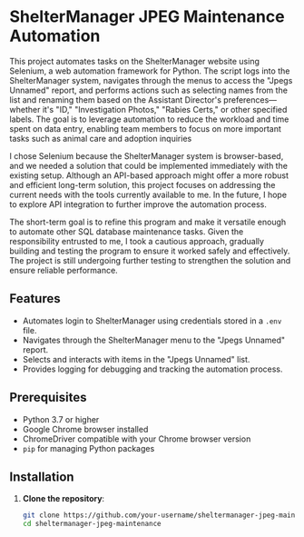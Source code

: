 # ShelterManager JPEG Maintenance Automation

This project automates tasks on the ShelterManager website using Selenium, a web automation framework for Python. The script logs into the ShelterManager system, navigates through the menus to access the "Jpegs Unnamed" report, and performs actions such as selecting names from the list and renaming them based on the Assistant Director's preferences—whether it's "ID," "Investigation Photos," "Rabies Certs," or other specified labels. The goal is to leverage automation to reduce the workload and time spent on data entry, enabling team members to focus on more important tasks such as animal care and adoption inquiries

I chose Selenium because the ShelterManager system is browser-based, and we needed a solution that could be implemented immediately with the existing setup. Although an API-based approach might offer a more robust and efficient long-term solution, this project focuses on addressing the current needs with the tools currently available to me. In the future, I hope to explore API integration to further improve the automation process.

The short-term goal is to refine this program and make it versatile enough to automate other SQL database maintenance tasks. Given the responsibility entrusted to me, I took a cautious approach, gradually building and testing the program to ensure it worked safely and effectively. The project is still undergoing further testing to strengthen the solution and ensure reliable performance.

## Features

- Automates login to ShelterManager using credentials stored in a `.env` file.
- Navigates through the ShelterManager menu to the "Jpegs Unnamed" report.
- Selects and interacts with items in the "Jpegs Unnamed" list.
- Provides logging for debugging and tracking the automation process.

## Prerequisites

- Python 3.7 or higher
- Google Chrome browser installed
- ChromeDriver compatible with your Chrome browser version
- `pip` for managing Python packages

## Installation

1. **Clone the repository**:
   ```bash
   git clone https://github.com/your-username/sheltermanager-jpeg-maintenance.git
   cd sheltermanager-jpeg-maintenance
